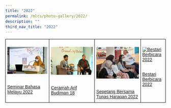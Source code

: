 ```yaml
---
title: "2022"
permalink: /mlcs/photo-gallery/2022/
description: ""
third_nav_title: "2022"
---
```

<style type="text/css">
.tg  {border-collapse:collapse;border-spacing:0;}
.tg td{border-color:black;border-style:solid;border-width:1px;font-family:Arial, sans-serif;font-size:14px;
  overflow:hidden;padding:10px 5px;word-break:normal;}
.tg th{border-color:black;border-style:solid;border-width:1px;font-family:Arial, sans-serif;font-size:14px;
  font-weight:normal;overflow:hidden;padding:10px 5px;word-break:normal;}
.tg .tg-0lax{text-align:left;vertical-align:top}
</style>
<table class="tg">
<thead>
  <tr>
    <td class="tg-0lax"><p><a href="/mlcs/photo-gallery/2022/seminar-bahasa-melayu-2022"><img src="/images/20220315_0196.jpeg" alt="Seminar Bahasa Melayu 2022"></a></p><br><a href="/mlcs/photo-gallery/2022/seminar-bahasa-melayu-2022">
Seminar Bahasa Melayu 2022</a></td>
    <td class="tg-0lax"><p><a href="/mlcs/photo-gallery/2022/ceramah-arif-budiman-18"><img src="/images/img_5610.jpeg" alt="Ceramah Arif Budiman 18"></a></p><br><a href="/mlcs/photo-gallery/2022/ceramah-arif-budiman-18">Ceramah Arif Budiman 18
</a></td>
    <td class="tg-0lax"><p><a href="/mlcs/photo-gallery/2022/sepetang-bersama-tunas-harapan-2022"><img src="/images/img_0198.jpeg" alt="Sepetang Bersama Tunas Harapan 2022"></a></p><br><a href="/mlcs/photo-gallery/2022/sepetang-bersama-tunas-harapan-2022">Sepetang Bersama Tunas Harapan 2022</a></td>
		    <td class="tg-0lax"><p><a href="/mlcs/photo-gallery/2022/bestari-berbicara-2022"><img src="/images/img_5306%202.jpeg" alt="Bestari Berbicara 2022"></a></p><br><a href="/mlcs/photo-gallery/2022/bestari-berbicara-2022">Bestari Berbicara 2022</a></td>
			</tr>
</thead>
</table>